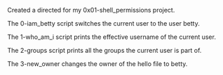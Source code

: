Created a directed for my 0x01-shell_permissions project.

The 0-iam_betty script switches the current user to the user betty.

The 1-who_am_i script prints the effective username of the current user. 

The 2-groups script prints all the groups the current user is part of.

The 3-new_owner changes the owner of the hello file to betty.